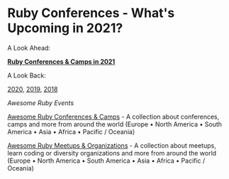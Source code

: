 # Ruby Conferences - What's Upcoming in 2021?

A Look Ahead:

[**Ruby Conferences & Camps in 2021**](2021.md)

A Look Back:

[2020](2020.md), [2019](2019.md), [2018](2018.md)



_Awesome Ruby Events_

[Awesome Ruby Conferences & Camps](conferences) - A collection about conferences, camps and more from around the world (Europe • North America • South America • Asia • Africa • Pacific / Oceania)

[Awesome Ruby Meetups & Organizations](https://planetruby.github.io/meetups) - A collection about meetups, learn coding or diversity organizations and more from around the world (Europe • North America • South America • Asia • Africa • Pacific / Oceania)
